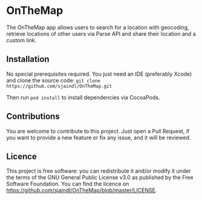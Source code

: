 # OnTheMap
The OnTheMap app allows users to search for a location with geocoding, retrieve locations of other users via Parse API and share their location and a custom link.

## Installation

No special prerequisites required. You just need an IDE (preferably Xcode) and clone the source code:
`git clone https://github.com/sjaindl/OnTheMap.git`

Then run `pod install` to install dependencies via CocoaPods.

## Contributions

You are welcome to contribute to this project. Just open a Pull Request, if you want to provide a new feature or fix any issue, and it will be reviewed.

## Licence

This project is free software: you can redistribute it and/or modify it under the terms of the GNU General Public License v3.0 as published by the Free Software Foundation. You can find the licence on https://github.com/sjaindl/OnTheMap/blob/master/LICENSE.
